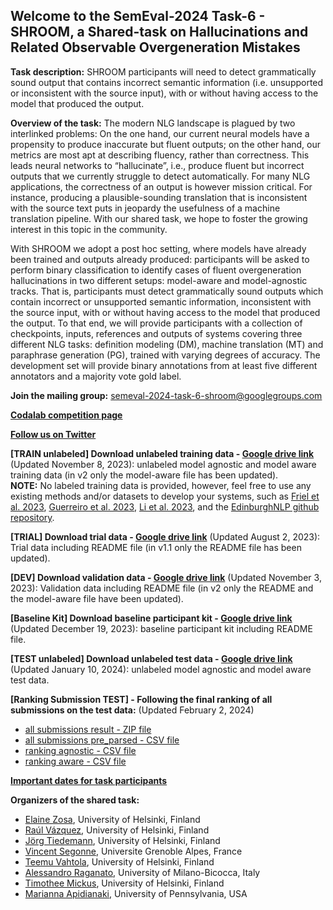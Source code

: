 ## Welcome to the SemEval-2024 Task-6 - SHROOM, a Shared-task on Hallucinations and Related Observable Overgeneration Mistakes

**Task description:** SHROOM participants will need to detect grammatically sound output that contains incorrect semantic information (i.e. unsupported or inconsistent with the source input), with or without having access to the model that produced the output.

**Overview of the task:** The modern NLG landscape is plagued by two interlinked problems:
On the one hand, our current neural models have a propensity to produce inaccurate but fluent outputs; on the other hand, our metrics are most apt at describing fluency, rather than correctness. This leads neural networks to “hallucinate”, i.e., produce fluent but incorrect outputs that we currently struggle to detect automatically. For many NLG applications, the correctness of an output is however mission critical. For instance, producing a plausible-sounding translation that is inconsistent with the source text puts in jeopardy the usefulness of a machine translation pipeline. With our shared task, we hope to foster the growing interest in this topic in the community.     

With SHROOM we adopt a post hoc setting, where models have already been trained and outputs already produced: participants will be asked to perform binary classification to identify cases of fluent overgeneration hallucinations in two different setups: model-aware and model-agnostic tracks. That is, participants must detect grammatically sound outputs which contain incorrect or unsupported semantic information, inconsistent with the source input, with or without having access to the model that produced the output. To that end, we will provide participants with a collection of checkpoints, inputs, references and outputs of systems covering three different NLG tasks: definition modeling (DM), machine translation (MT) and paraphrase generation (PG), trained with varying degrees of accuracy. The development set will provide binary annotations from at least five different annotators and a majority vote gold label.    


**Join the mailing group:** [semeval-2024-task-6-shroom@googlegroups.com](https://groups.google.com/u/1/g/semeval-2024-task-6-shroom)

**[Codalab competition page](https://codalab.lisn.upsaclay.fr/competitions/15726)** 

**[Follow us on Twitter](https://twitter.com/shroom2024)**

**[TRAIN unlabeled] Download unlabeled training data - [Google drive link](https://drive.google.com/file/d/1wlGZL8Sdqu7xZngcUSrDqp3DCSkYWoaE/view?usp=sharing)** (Updated November 8, 2023): unlabeled model agnostic and model aware training data (in v2 only the model-aware file has been updated).    
**NOTE:** No labeled training data is provided, however, feel free to use any existing methods and/or datasets to develop your systems, such as [Friel et al. 2023](https://arxiv.org/pdf/2310.18344.pdf), [Guerreiro et al. 2023](https://aclanthology.org/2023.eacl-main.75.pdf), [Li et al. 2023](https://github.com/RUCAIBox/HaluEval), and the [EdinburghNLP github repository](https://github.com/EdinburghNLP/awesome-hallucination-detection).

**[TRIAL] Download trial data - [Google drive link](https://drive.google.com/file/d/12DquaVHbnAAlNzLhiQZOG5Fw1h4JyNIm/view?usp=sharing)** (Updated August 2, 2023): Trial data including README file (in v1.1 only the README file has been updated). 

**[DEV] Download validation data - [Google drive link](https://drive.google.com/file/d/1gwanWbGl5s6VEDw2ZoRqx5M6WBmvWcGy/view?usp=sharing)** (Updated November 3, 2023): Validation data including README file (in v2 only the README and the model-aware file have been updated). 

**[Baseline Kit] Download baseline participant kit - [Google drive link](https://drive.google.com/file/d/1Iv2jKa5XrNfQjzpFnc1WyNtN7AO59W99/view?usp=sharing)** (Updated December 19, 2023): baseline participant kit including README file. 

**[TEST unlabeled] Download unlabeled test data - [Google drive link](https://drive.google.com/file/d/1Kr5nfwQ1hdg4VkKPJNmljnc4kdqTyo83/view?usp=sharing)** (Updated January 10, 2024): unlabeled model agnostic and model aware test data.

**[Ranking Submission TEST] - Following the final ranking of all submissions on the test data:**  (Updated February 2, 2024)    

- [all submissions result - ZIP file](https://drive.google.com/file/d/1khfXSZa2-B1dv5YxLpvhq1Og1BIsFWVW/view?usp=sharing)
- [all submissions pre_parsed - CSV file](https://drive.google.com/file/d/1c8hnsTj24GcgFcIJ6M3CXHptz01I-2_6/view?usp=sharing)
- [ranking agnostic - CSV file](https://drive.google.com/file/d/1J-iRpZ1LQSkTnTKJaSFfJHa5zxoHd__K/view?usp=sharing)
- [ranking aware - CSV file](https://drive.google.com/file/d/183DzxBUzYYhv_SCsR7-5zINFC9rhorTf/view?usp=sharing)

[**Important dates for task participants**](https://semeval.github.io/SemEval2024/)

**Organizers of the shared task:**

- [Elaine Zosa](https://ezosa.github.io/), 
University of Helsinki, Finland
- [Raúl Vázquez](https://jrvc.github.io/), 
University of Helsinki, Finland
- [Jörg Tiedemann](https://blogs.helsinki.fi/tiedeman/), 
University of Helsinki, Finland
- [Vincent Segonne](), 
Universite Grenoble Alpes, France
- [Teemu Vahtola](), 
University of Helsinki, Finland
- [Alessandro Raganato](https://raganato.github.io/), 
University of Milano-Bicocca, Italy
- [Timothee Mickus](https://timotheemickus.github.io/), 
University of Helsinki, Finland
- [Marianna Apidianaki](https://mariannaapi.github.io/), 
University of Pennsylvania, USA

